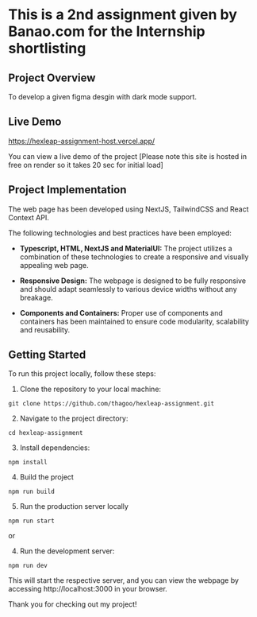 # This is a 2nd assignment given by Banao.com for the Internship shortlisting

## Project Overview

To develop a given figma desgin with dark mode support.

## Live Demo

https://hexleap-assignment-host.vercel.app/

You can view a live demo of the project [Please note this site is hosted in free on render so it takes 20 sec for initial load]

## Project Implementation

The web page has been developed using NextJS, TailwindCSS and React Context API.

The following technologies and best practices have been employed:

- **Typescript, HTML, NextJS and MaterialUI:** The project utilizes a combination of these technologies to create a responsive and visually appealing web page.

- **Responsive Design:** The webpage is designed to be fully responsive and should adapt seamlessly to various device widths without any breakage.

- **Components and Containers:** Proper use of components and containers has been maintained to ensure code modularity, scalability and reusability.

## Getting Started

To run this project locally, follow these steps:

1. Clone the repository to your local machine:

```
git clone https://github.com/thagoo/hexleap-assignment.git
```

2. Navigate to the project directory:

```
cd hexleap-assignment
```

3. Install dependencies:

```
npm install
```

4. Build the project

```
npm run build
```

5. Run the production server locally

```
npm run start
```

or

4. Run the development server:

```
npm run dev
```

This will start the respective server, and you can view the webpage by accessing http://localhost:3000 in your browser.

Thank you for checking out my project!

